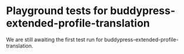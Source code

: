 # Playground tests for buddypress-extended-profile-translation
We are still awaiting the first test run for buddypress-extended-profile-translation.
